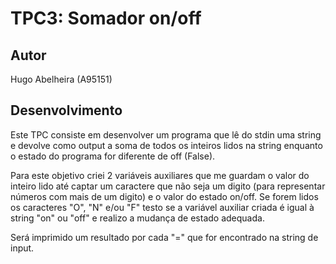 # TPC3: Somador on/off

## Autor
Hugo Abelheira (A95151)

## Desenvolvimento
Este TPC consiste em desenvolver um programa que lê do stdin uma string e devolve como output a soma de todos os inteiros lidos na string enquanto o estado do programa for diferente de off (False).

Para este objetivo criei 2 variáveis auxiliares que me guardam o valor do inteiro lido até captar um caractere que não seja um digito (para representar números com mais de um digito) e o valor do estado on/off. Se forem lidos os caracteres "O", "N" e/ou "F" testo se a variável auxiliar criada é igual à string "on" ou "off" e realizo a mudança de estado adequada. 

Será imprimido um resultado por cada "=" que for encontrado na string de input.